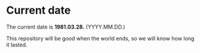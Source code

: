 # Current date

The current date is **1981.03.28.** (YYYY.MM.DD.)

This repository will be good when the world ends, so we will know how long it lasted.